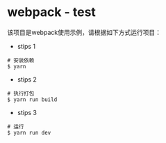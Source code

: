 # webpack - test 

该项目是webpack使用示例，请根据如下方式运行项目：
- stips 1
```
# 安装依赖
$ yarn
```

- stips 2
```
# 执行打包
$ yarn run build
```

- stips 3
```
# 运行
$ yarn run dev
```